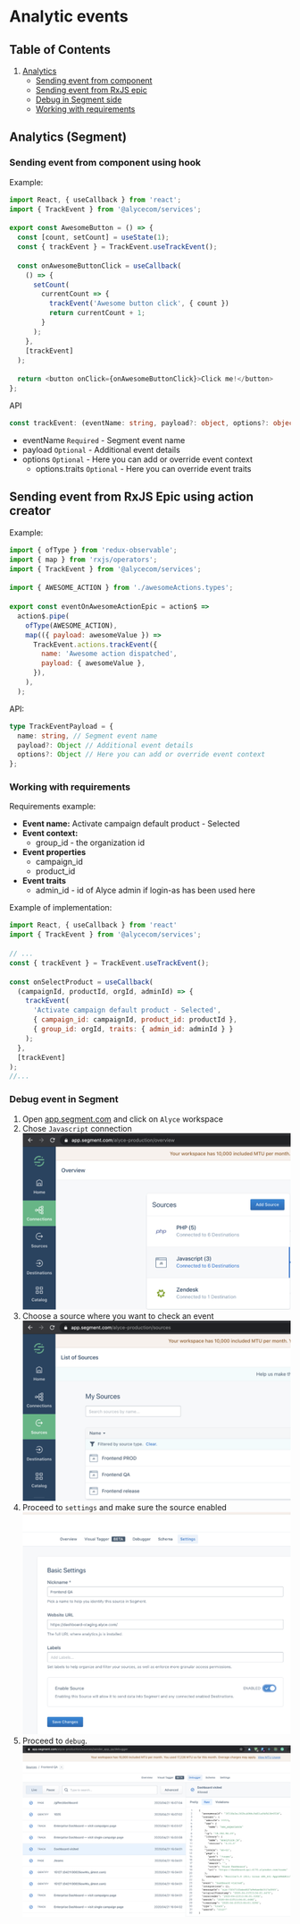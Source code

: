 # Analytic events

## Table of Contents
1. [Analytics](#analytics-segment)
    - [Sending event from component](#sending-event-from-component-using-hook)
    - [Sending event from RxJS epic](#sending-event-from-rxjs-epic-using-action-creator)
    - [Debug in Segment side](#debug-event-in-segment)
    - [Working with requirements](#working-with-requirements)

## Analytics (Segment)

### Sending event from component using hook

Example:
```js
import React, { useCallback } from 'react';
import { TrackEvent } from '@alycecom/services';

export const AwesomeButton = () => {
  const [count, setCount] = useState(1);
  const { trackEvent } = TrackEvent.useTrackEvent();

  const onAwesomeButtonClick = useCallback(
    () => {
      setCount(
        currentCount => {
          trackEvent('Awesome button click', { count })
          return currentCount + 1;
        }
      );
    },
    [trackEvent]
  );

  return <button onClick={onAwesomeButtonClick}>Click me!</button>
};
```

API
```ts
const trackEvent: (eventName: string, payload?: object, options?: object) => void = useTrackEvent();
```

 - eventName `Required` - Segment event name
 - payload `Optional` - Additional event details
 - options `Optional` - Here you can add or override event context
    - options.traits `Optional` - Here you can override event traits
 
## Sending event from RxJS Epic using action creator

Example:
```js
import { ofType } from 'redux-observable';
import { map } from 'rxjs/operators';
import { TrackEvent } from '@alycecom/services';

import { AWESOME_ACTION } from './awesomeActions.types';

export const eventOnAwesomeActionEpic = action$ =>
  action$.pipe(
    ofType(AWESOME_ACTION),
    map(({ payload: awesomeValue }) =>
      TrackEvent.actions.trackEvent({
        name: 'Awesome action dispatched',
        payload: { awesomeValue },
      }),
    ),
  );
```

API:
```ts
type TrackEventPayload = {
  name: string, // Segment event name
  payload?: Object // Additional event details
  options?: Object // Here you can add or override event context
};
```

### Working with requirements

Requirements example:

- **Event name:** Activate campaign default product - Selected
- **Event context:**
    - group_id - the organization id
- **Event properties**
    - campaign_id
    - product_id
- **Event traits**
    - admin_id - id of Alyce admin if login-as has been used here
    
Example of implementation:
```js
import React, { useCallback } from 'react'
import { TrackEvent } from '@alycecom/services';

// ...
const { trackEvent } = TrackEvent.useTrackEvent();

const onSelectProduct = useCallback(
  (campaignId, productId, orgId, adminId) => {
    trackEvent(
      'Activate campaign default product - Selected',
      { campaign_id: campaignId, product_id: productId },
      { group_id: orgId, traits: { admin_id: adminId } }
    );
  },
  [trackEvent]
);
//...
```
    
### Debug event in Segment
1. Open [app.segment.com](https://app.segment.com/)
and click on `Alyce` workspace
2. Chose `Javascript` connection
    ![Choose connection](../analytics/choose_connection.png)
3. Choose a source where you want to check an event
    ![Choose source](../analytics/choose_source.png)
4. Proceed to `settings` and make sure the source enabled
    ![Enable source](../analytics/enable_source.png)
5. Proceed to `debug`.
    ![Debug](../analytics/debugger.png)
